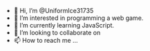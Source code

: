 - 👋 Hi, I’m @UniformIce31735
- 👀 I’m interested in programming a web game.
- 🌱 I’m currently learning JavaScript.
- 💞️ I’m looking to collaborate on 
- 📫 How to reach me ...

<!---
UniformIce31735/UniformIce31735 is a ✨ special ✨ repository because its `README.md` (this file) appears on your GitHub profile.
You can click the Preview link to take a look at your changes.
--->
